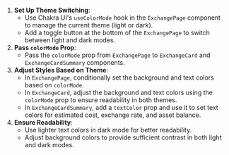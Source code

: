 1. **Set Up Theme Switching**:
   - Use Chakra UI's `useColorMode` hook in the `ExchangePage` component to manage the current theme (light or dark).
   - Add a toggle button at the bottom of the `ExchangePage` to switch between light and dark modes.
2. **Pass `colorMode` Prop**:
   - Pass the `colorMode` prop from `ExchangePage` to `ExchangeCard` and `ExchangeCardSummary` components.
3. **Adjust Styles Based on Theme**:
   - In `ExchangePage`, conditionally set the background and text colors based on `colorMode`.
   - In `ExchangeCard`, adjust the background and text colors using the `colorMode` prop to ensure readability in both themes.
   - In `ExchangeCardSummary`, add a `textColor` prop and use it to set text colors for estimated cost, exchange rate, and asset balance.
4. **Ensure Readability**:
   - Use lighter text colors in dark mode for better readability.
   - Adjust background colors to provide sufficient contrast in both light and dark modes.